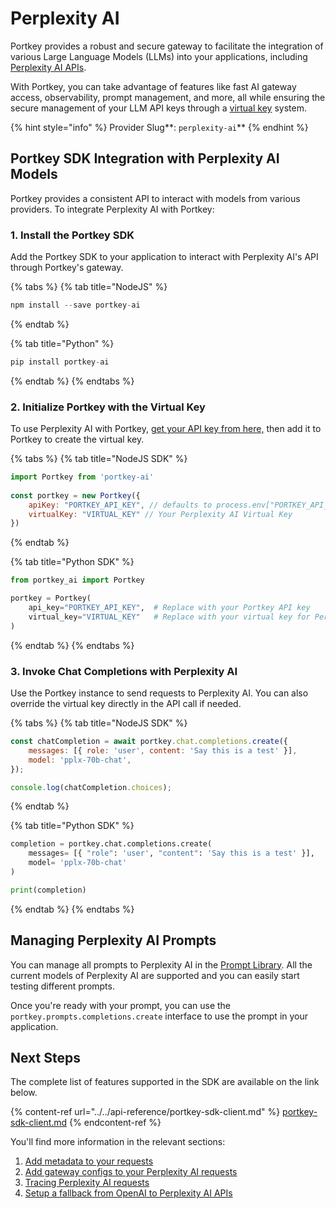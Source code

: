 # Perplexity AI

Portkey provides a robust and secure gateway to facilitate the integration of various Large Language Models (LLMs) into your applications, including [Perplexity AI APIs](https://docs.perplexity.ai/reference/post\_chat\_completions).

With Portkey, you can take advantage of features like fast AI gateway access, observability, prompt management, and more, all while ensuring the secure management of your LLM API keys through a [virtual key](../../product/ai-gateway-streamline-llm-integrations/virtual-keys/) system.

{% hint style="info" %}
Provider Slug**: **<mark style="color:blue;">**`perplexity-ai`**</mark>
{% endhint %}

## Portkey SDK Integration with Perplexity AI Models

Portkey provides a consistent API to interact with models from various providers. To integrate Perplexity AI with Portkey:

### **1. Install the Portkey SDK**

Add the Portkey SDK to your application to interact with Perplexity AI's API through Portkey's gateway.

{% tabs %}
{% tab title="NodeJS" %}
```javascript
npm install --save portkey-ai
```
{% endtab %}

{% tab title="Python" %}
```python
pip install portkey-ai
```
{% endtab %}
{% endtabs %}

### **2. Initialize Portkey with the Virtual Key**

To use Perplexity AI with Portkey, [get your API key from here,](https://www.perplexity.ai/settings/api) then add it to Portkey to create the virtual key.

{% tabs %}
{% tab title="NodeJS SDK" %}
```javascript
import Portkey from 'portkey-ai'
 
const portkey = new Portkey({
    apiKey: "PORTKEY_API_KEY", // defaults to process.env["PORTKEY_API_KEY"]
    virtualKey: "VIRTUAL_KEY" // Your Perplexity AI Virtual Key
})
```
{% endtab %}

{% tab title="Python SDK" %}
```python
from portkey_ai import Portkey

portkey = Portkey(
    api_key="PORTKEY_API_KEY",  # Replace with your Portkey API key
    virtual_key="VIRTUAL_KEY"   # Replace with your virtual key for Perplexity AI
)
```
{% endtab %}
{% endtabs %}

### **3. Invoke Chat Completions with** Perplexity AI

Use the Portkey instance to send requests to Perplexity AI. You can also override the virtual key directly in the API call if needed.

{% tabs %}
{% tab title="NodeJS SDK" %}
```javascript
const chatCompletion = await portkey.chat.completions.create({
    messages: [{ role: 'user', content: 'Say this is a test' }],
    model: 'pplx-70b-chat',
});

console.log(chatCompletion.choices);
```
{% endtab %}

{% tab title="Python SDK" %}
```python
completion = portkey.chat.completions.create(
    messages= [{ "role": 'user', "content": 'Say this is a test' }],
    model= 'pplx-70b-chat'
)

print(completion)
```
{% endtab %}
{% endtabs %}

## Managing Perplexity AI Prompts

You can manage all prompts to Perplexity AI in the [Prompt Library](../../product/prompt-library.md). All the current models of Perplexity AI are supported and you can easily start testing different prompts.

Once you're ready with your prompt, you can use the `portkey.prompts.completions.create` interface to use the prompt in your application.

## Next Steps

The complete list of features supported in the SDK are available on the link below.

{% content-ref url="../../api-reference/portkey-sdk-client.md" %}
[portkey-sdk-client.md](../../api-reference/portkey-sdk-client.md)
{% endcontent-ref %}

You'll find more information in the relevant sections:

1. [Add metadata to your requests](../../product/observability-modern-monitoring-for-llms/metadata.md)
2. [Add gateway configs to your Perplexity AI](../../product/ai-gateway-streamline-llm-integrations/configs.md)[ requests](../../product/ai-gateway-streamline-llm-integrations/configs.md)
3. [Tracing Perplexity AI requests](../../product/observability-modern-monitoring-for-llms/traces.md)
4. [Setup a fallback from OpenAI to Perplexity AI APIs](../../product/ai-gateway-streamline-llm-integrations/fallbacks.md)
